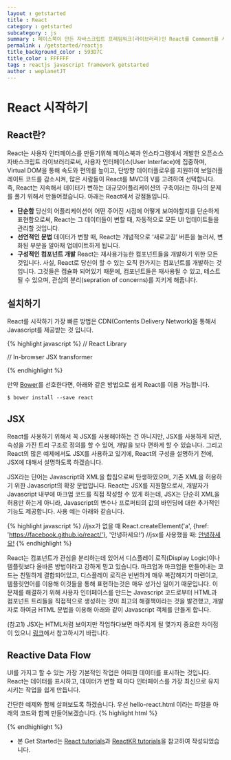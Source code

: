 ```yaml
---
layout : getstarted
title : React
category : getstarted
subcategory : js
summary : 페이스북이 만든 자바스크립트 프레임워크(라이브러리)인 React를 Comment를 사용한 예제와 함께 시작해본다.
permalink : /getstarted/reactjs
title_background_color : 593D7C
title_color : FFFFFF
tags : reactjs javascript framework getstarted
author : weplanetJT
---
```


# React 시작하기

## React란?

React는 사용자 인터페이스를 만들기위해 페이스북과 인스타그램에서 개발한 오픈소스 자바스크립트 라이브러리로써,
사용자 인터페이스(User Interface)에 집중하며, Virtual DOM을 통해 속도와 편의를 높이고,
단방향 데이터플로우를 지원하여 보일러플레이트 코드를 감소시켜, 많은 사람들이 React를 MVC의 V를 고려하여 선택합니다.
즉, React는 지속해서 데이터가 변하는 대규모어플리케이션의 구축이라는 하나의 문제를 풀기 위해서 만들어졌습니다.
아래는 React에서 강점들입니다.

- **단순함**
 당신의 어플리케이션이 어떤 주어진 시점에 어떻게 보여야할지를 단순하게 표현함으로써, React는 그 데이터들이 변할 때,
자동적으로 모든 UI 업데이트들을 관리할 것입니다.
- **선언적인 문법**
 데이터가 변할 때, React는 개념적으로 ‘새로고침’ 버튼을 눌러서, 변화된 부분을 알아채 업데이트하게 됩니다.
- **구성적인 컴포넌트 개발**
 React는 재사용가능한 컴포넌트들을 개발하기 위한 모든 것입니다. 사실, React로 당신이 할 수 있는 오직 한가지는 컴포넌트를 개발하는 것 입니다.
그것들은 캡슐화 되어있기 때문에, 컴포넌트들은 재사용될 수 있고, 테스트될 수 있으며, 관심의 분리(sepration of concerns)를 지키게 해줍니다.


## 설치하기

React를 시작하기 가장 빠른 방법은 CDN(Contents Delivery Network)을 통해서 Javascript를 제공받는 것 입니다.

{% highlight javascript %}
// React Library
<script src="https://fb.me/react-0.13.3.js"> </script>
// In-browser JSX transformer
<script src="https://fb.me/JSXTransformer-0.13.3.js"> </script>
{% endhighlight %}

만약 [Bower](http://webframeworks.kr/getstarted/bower/)를 선호한다면, 아래와 같은 방법으로 쉽게 React를 이용 가능합니다.

```
$ bower install --save react
```



## JSX

React를 사용하기 위해서 꼭 JSX를 사용해야하는 건 아니지만, JSX를 사용하게 되면, 속성을 가진 트리 구조로 정의를 할 수 있어,
개발을 보다 편하게 할 수 있습니다. 그리고 React의 많은 예제에서도 JSX를 사용하고 있기에, React의 구성을 설명하기 전에,
JSX에 대해서 설명하도록 하겠습니다.

JSX라는 단어는 Javascript와 XML을 합침으로써 탄생하였으며, 기존 XML을 허용하기 위한 Javascript의 확장 문법입니다.
React는 JSX를 지원함으로서, 개발자가 Javascript 내부에 마크업 코드를 직접 작성할 수 있게 하는데,
JSX는 단순히 XML을 허용만 하는게 아니라, Javascript의 변수나 프로퍼티의 값의 바인딩에 대한 추가적인 기능도 제공합니다.
사용 예는 아래와 같습니다.

{% highlight javascript %}
//jsx가 없을 때
React.createElement('a', {href: 'https://facebook.github.io/react/'}, '안녕하세요!')
//jsx를 사용했을 때:
<a href="https://facebook.github.io/react/">안녕하세요!</a>
{% endhighlight %}

React는 컴포넌트가 관심을 분리하는데 있어서 디스플레이 로직(Display Logic)이나 템플릿보다 올바른 방법이라고 강하게 믿고 있습니다.
마크업과 마크업을 만들어내는 코드는 친밀하게 결합되어있고, 디스플레이 로직은 빈번하게 매우 복잡해지기 마련이고,
템플릿언어를 이용해 이것들을 통해 표현하는것은 매우 성가신 일이기 때문입니다.
이 문제를 해결하기 위해 사용자 인터페이스를 만드는 Javascript 코드로부터 HTML과 컴포넌트 트리들을 직접적으로 생성하는 것이
최고의 해결책이라는 것을 발견했고, 개발자로 하여금 HTML 문법을 이용해 아래와 같이 Javascript 객체를 만들게 합니다.

(참고1) JSX는 HTML처럼 보이지만 작업하다보면 마주치게 될 몇가지 중요한 차이점이 있으니
[링크](http://reactkr.github.io/react/docs/jsx-gotchas-ko-KR.html)에서 참고하시기 바랍니다.

## Reactive Data Flow
UI를 가지고 할 수 있는 가장 기본적인 작업은 어떠한 데이터를 표시하는 것입니다.
React는 데이터를 표시하고, 데이터가 변할 때 마다 인터페이스를 가장 최신으로 유지시키는 작업을 쉽게 만듭니다.

간단한 예제와 함께 살펴보도록 하겠습니다. 우선 hello-react.html 이라는 파일을 아래의 코드와 함께 만들어보겠습니다.
{% highlight html %}
<!DOCTYPE html>
<html>
  <head>
    <meta charset="UTF-8" />
    <title>Hello React</title>
    <script src="https://fb.me/react-0.13.3.js"></script>
    <script src="https://fb.me/JSXTransformer-0.13.3.js"></script>
  </head>
  <body>
    <div id="example"></div>
    <script type="text/jsx">

      // ** Example Template **

    </script>
  </body>
</html>
{% endhighlight %}

이제 부터는 아래 sample01.js 코드가 위 예제의 Example Template라고 주석처리 되어있는 부분에 들어갔다고 가정하고 설명하도록 하겠습니다.

{% highlight javascript %}
// sample01.js
var HelloWorld = React.createClass({
  render: function() {
    return (
      <p>
        안녕, <input type="text" placeholder="이름을 여기에 작성하세요" />!
        지금 시간은 {this.props.date.toTimeString()} 입니다.
      </p>
    );
  }
});

setInterval(function() {
  React.render(
    <HelloWorld date={new Date()} />,
    document.getElementById('example')
  );
}, 500);
{% endhighlight %}

위의 예제를 웹브라우저에서 열은 후, 이름을 텍스트 필드에 써보면, 동작을 관리하는 어떤 코드도 작성하지 않았음에도, 텍스트 필드에 쓰여진 이름은 그대로이지만,
시간을 표시하는 부분은 계속 바뀌는 것을 확인할 수 있습니다. 이것이 가능한 것은 React가 필요한 경우에만 DOM을 조작하기 때문입니다.
React는 기존의 DOM보다 빠른 React내부의 DOM모형 (Virtual DOM)을 이용하여 변경된 부분을 측정하고, 가장 효율적인 DOM조작방법을 계산합니다.
위 컴포넌트에 대한 입력은 Properties를 줄인 props라고 불리는데, props들은 JSX문법에서는 속성(attirbutes)로 전달이 됩니다.
props는 컴포넌트 안에서 조작이 불가능한 엘리먼트(immutable elements)로서 생각해야하고, this.props를 덮어씌우려고해서는 안됩니다.
props에 대해서는 아래에서 더 자세히 살펴보도록 하겠습니다.


## 컴포넌트
### 컴포넌트 구성
이번엔 hello-react.html의 예제의 example template에 tutorial1.js의 코드를 삽입하여, 컴포넌트의 구성에 대해 간략히 살펴보도록하겠습니다.
{% highlight javascript %}
// tutorial1.js
var CommentBox = React.createClass({
  render: function() {
    return (
      <div className="commentBox"> Hello, world! I am a CommentBox. </div>
    );
  }
});
React.render( <CommentBox />, document.getElementById('content') );
{% endhighlight %}

React의 컴포넌트들은 props와 state를 받아 HTML을 렌더 하는 단순한 함수들로 생각해도 될 만큼 매우 단순합니다.
다만, 여기서 주의 해야할 점은 React의 컴포넌트들은 단 하나의 루트 노드(root node)만을 렌더할 수 있으므로,
만약 여러개의 노드를 리턴하고 싶다면, 여러개의 노드를 단 하나의 루트 노트드로 조합해야 합니다.컴포넌트의 조합에 대해서는 아래에서 더 살펴보도록 하겠습니다.
위 예제를 보면 새로운 React 컴포넌트를 만들기 위해 React.createClass()로 Javascript 객체를 만들어 render메소드를 담아 넘겼습니다.
render메소드는 React 컴포넌트 트리를 리턴해서 최종적으로 실제 HTML을 그리는 역할을 하는데, 개발된 컴포넌트들의 트리를 리턴할 수 도 있기 때문에,
React이 컴포넌트는 보다 조합가능(Compsable)하게 됩니다.
이를 통해 최상위 컴포넌트의 인스턴스를 만들고, 두번째 인수로 전달받은 DOM 엘리먼트에 마크업을 삽입합니다. \<div> 태그는 실제 DOM 노드는 아니고,
React div 컴포넌트의 인스턴스로서, React가 다룰 수 있는 데이터의 표시자나 조각이라고 생각하시면 됩니다.
React는 Raw HTML 문자열을 생성하는 것이 아니기 떄문에 XSS를 기본적으로 방지할 수 있습니다.
참고로 HTML 엘리멘트의 이름은 소문자로 시작하고 커스텀 React클래스 이름은 대문자로 시작하고 있습니다.

### 컴포넌트 조합하기
위 예제에서 나온 CommentBox를 아래의 구조처럼 변경하며, 컴포넌트를 조합해보도록 하겠습니다.

- CommentList
  - Comment
- CommentForm

우선 CommentList와 CommentForm을 위한 뼈대를 구축하겠습니다. 위 예제에서와 마친가지로 단순히 \<div>태그 하나입니다.
{% highlight javascript %}
// tutorial2.js
var CommentList = React.createClass({
  render: function() {
    return (
      <div className="commentList"> 안녕! 난 댓글목록이야. </div>
    );
  }
});
var CommentForm = React.createClass({
  render: function() {
    return (
      <div className="commentForm"> 안녕! 난 댓글 폼이야. </div>
    );
  }
});
{% endhighlight %}

tutorial1예제를 수정하여, CommentBox가 CommentList와 CommentForm과 조합되도록 수정하겠습니다.

{% highlight javascript %}
// tutorial1.js
var CommentBox = React.createClass({
  render: function() {
    return (
      <div className="commentBox">
        <h1>댓글</h1>
        <CommentList />
        <CommentForm />
      </div>
    );
  }
});
{% endhighlight %}

### 컴포넌트 프로퍼티 (Component Properties)
위에서 간단하게 설명되었던 props를 통해서 부모로부터 받은 데이터에 의존하는 comment 컴포넌트를 만들어보겠습니다.
부모 컴포넌트로 부터 받은 데이터는 자식 컴포너트에서 ‘프로퍼티’로 사용이 가능합니다.
이 ‘프로퍼티들’은 this.props를 통해 접근가능하며, props를 사용해 Comment 컴포넌트는 CommentList에서 전달받은 데이터를 읽어들이고,
마크업을 렌더할 수 있을 것입니다.

{% highlight javascript %}
// tutorial3.js
var Comment = React.createClass({
  render: function() {
    return (
      <div className="comment">
        <h2 className="commentAuthor"> {this.props.author} </h2>
        {this.props.children}
      </div>
    );
  }
});
{% endhighlight %}

JSX 내부의 중괄호로 둘러싸인 JavaScript 표현식(어트리뷰트나 엘리먼트의 자식으로 사용된)을 통해 텍스트나 React 컴포넌트를 트리에 더할 수 있습니다.
this.props를 통해 컴포넌트에 전달된 특정한 어트리뷰트들에, this.props.children을 통해 중첩된 엘리먼트들에 접근할 수 있습니다.

#### 직접 입력

Comment 컴포넌트를 만들었으니, 컴포넌트에 글쓴이와 댓글을 넘겨보도록 합시다. 이런 방식을 통하여 각 고유한 comment에서 같은 코드를 재사용할 수 있습니다.
먼저 댓글 몇 개를 CommentList에 추가해 봅시다:

{% highlight javascript %}
// tutorial2.js
var CommentList = React.createClass({
  render: function() {
    return (
      <div className="commentList">
        <Comment author="Pete Hunt">댓글입니다</Comment>
        <Comment author="Jordan Walke">또 다른 댓글입니다</Comment>
      </div>
    );
  }
});
{% endhighlight %}

부모 컴포넌트인 CommentList에서 자식 컴포넌트인 Comment에 데이터들을 전달하고 있는것을 확인할 수 있습니다.
예를 들어, 우리는 어트리뷰트로 Pete Hunt를, XML 형식의 자식 노드로 댓글입니다를 첫 번째 Comment로 넘겼습니다.
위에서 언급했듯이 Comment 컴포넌트는 그들의 '프로퍼티'를 this.props.author, this.props.children를 통해 접근합니다.

#### 데이터 모델 연결

지금까지는 소스코드에 직접 댓글을 넣었습니다. 이제부터는 tutorial5.js의 JSON 데이터 덩어리를 댓글 목록에 렌더해보겠습니다.
최종적으로는 서버에서 데이터가 내려오겠지만, 지금은 소스에 직접 데이터를 넣어봅시다:

{% highlight javascript %}
// tutorial5.js
var data = [
  {author: "Pete Hunt", text: "댓글입니다"},
  {author: "Jordan Walke", text: "*또 다른* 댓글입니다"}
];
{% endhighlight %}

위 데이터를 모듈화된 방식으로 CommentList에 넣어야 합니다. props을 이용해 데이터를 넘기도록 CommentBox와 React.render()의 호출 코드를 수정합시다.

{% highlight javascript %}
// tutorial1.js
var CommentBox = React.createClass({
  render: function() {
    return (
      <div className="commentBox">
        <h1>댓글</h1>
        <CommentList data={this.props.data} />
        <CommentForm />
      </div>
    );
  }
});

React.render(
  <CommentBox data={data} />,
  document.getElementById('content')
);
{% endhighlight %}

이제 CommentList에서 데이터를 다룰 수 있으니, 댓글을 동적으로 렌더할 수 있게 코드를 수정해보겠습니다.

{% highlight javascript %}
// tutorial4.js
var CommentList = React.createClass({
  render: function() {
    var commentNodes = this.props.data.map(function (comment) {
      return (
        <Comment author={comment.author}>
          {comment.text}
        </Comment>
      );
    });
    return (
      <div className="commentList">
        {commentNodes}
      </div>
    );
  }
});
{% endhighlight %}

#### 서버에서 데이터모델 가져오기

이제 데이터를 소스에 직접 넣는 방식에서 서버에서 동적으로 받아서 처리하는 방식으로 바꾸기위해, 데이터 prop을 삭제하고 처리할 URL로 변경해 줍시다.
tutorial5.js는 commnents.json으로 파일명을 변경합니다.

{% highlight javascript %}
// tutorial1.js
React.render(
  <CommentBox url="comments.json" />,
  document.getElementById('content')
);
{% endhighlight %}

이 컴포넌트는 이전 것과 다르게, 스스로 다시 렌더링해야 합니다. 컴포넌트는 서버에서 요청이 들어올때까지는 아무 데이터도 가지고 있지 않다가,
특정한 시점에서 새로운 댓글을 렌더할 필요가 있을 것입니다

### 컴포넌트 스테이트 (Component State)
#### 반응적 스테이트
위의 예제들은, 각각의 컴포넌트는 props를 기반으로 한번 렌더되었습니다. props는 불변성을 갖고있고, 부모에서 전달되어 부모에게 "소유" 되어 있습니다.
그래서 컴포넌트에 상호작용을 구현하기 위해선 props가 아닌, 가변성을 갖는 state를 이용하는게 좋습니다.
this.state는 컴포넌트에 한정(private)되며 this.setState()를 통해 변경할 수 있고, state가 업데이트 되면, 컴포넌트는 자신을 스스로 다시 렌더링합니다.
render() 메소드는 this.props와 this.state를 위한 함수로 선언적으로 작성됩니다. 프레임워크에서 입력값에 따른 UI가 항상 일관성 있음을 보장해줍니다.
이제 댓글 데이터의 배열을 CommentBox의 state로 추가해서, 서버가 데이터를 가져오면 댓글 데이터가 변경되도록 수정해보겠습니다.

{% highlight javascript %}
// tutorial1.js
var CommentBox = React.createClass({
  getInitialState: function() {
    return {data: []};
  },
  render: function() {
    return (
      <div className="commentBox">
        <h1>댓글</h1>
        <CommentList data={this.state.data} />
        <CommentForm />
      </div>
    );
  }
});
{% endhighlight %}

getInitialState() 는 컴포넌트의 생명주기동안 한 번만 실행되며 컴포넌트의 초기 state를 설정합니다.

#### 스테이트 업데이트하기
서버에서 GET 방식으로 JSON을 넘겨받아 최신의 데이터가 state에 반영되도록 정적 JSON 파일을 사용해서 간단하게 만들어보겠습니다.

{% highlight javascript %}
// tutorial5.json
[
  {"author": "Pete Hunt", "text": "댓글입니다"},
  {"author": "Jordan Walke", "text": "*또 다른* 댓글입니다"}
]
{% endhighlight %}

서버에 비동기 요청을 위해 jQuery를 사용합니다.
주의: 우리의 앱이 AJAX 애플리케이션으로 변화하고 있기 때문에, 이제 파일 시스템의 파일을 참조하는 대신 웹서버를 사용하도록 어플리케이을 개발해야 합니다.
[React의 GitHub](https://github.com/reactjs/react-tutorial)을 참고해주세요.

{% highlight javascript %}
// tutorial1.js
var CommentBox = React.createClass({
  getInitialState: function() {
    return {data: []};
  },
  componentDidMount: function() {
    $.ajax({
      url: this.props.url,
      dataType: 'json',
      cache: false,
      success: function(data) {
        this.setState({data: data});
      }.bind(this),
      error: function(xhr, status, err) {
        console.error(this.props.url, status, err.toString());
      }.bind(this)
    });
  },
  render: function() {
    return (
      <div className="commentBox">
        <h1>댓글</h1>
        <CommentList data={this.state.data} />
        <CommentForm />
      </div>
    );
  }
});
{% endhighlight %}

componentDidMount는 컴포넌트가 렌더링 된 다음 React에 의해 자동으로 호출되는 메소드이고, 동적 업데이트의 핵심은 this.setState()의 호출입니다.
우리가 이전의 댓글 목록을 서버에서 넘어온 새로운 목록으로 변경하면 자동으로 UI가 업데이트 될 것입니다.
이 반응성 덕분에 실시간 업데이트에 아주 작은 수정만 이루어집니다.
이제 AJAX 호출을 별도의 메소드로 분리하고, 컴포넌트가 처음 로드된 시점부터 2초 간격으로 계속 호출(폴링)되도록 해보겠습니다.

{% highlight javascript %}
// tutorial1.js
var CommentBox = React.createClass({
  loadCommentsFromServer: function() {
    $.ajax({
      url: this.props.url,
      dataType: 'json',
      cache: false,
      success: function(data) {
        this.setState({data: data});
      }.bind(this),
      error: function(xhr, status, err) {
        console.error(this.props.url, status, err.toString());
      }.bind(this)
    });
  },
  getInitialState: function() {
    return {data: []};
  },
  componentDidMount: function() {
    this.loadCommentsFromServer();
    setInterval(this.loadCommentsFromServer, this.props.pollInterval);
  },
  render: function() {
    return (
      <div className="commentBox">
        <h1>댓글</h1>
        <CommentList data={this.state.data} />
        <CommentForm />
      </div>
    );
  }
});

React.render(
  <CommentBox url="comments.json" pollInterval={2000} />,
  document.getElementById('content')
);
{% endhighlight %}

#### 새로운 댓글 추가하기
위에서 댓글목록을 만들었으니, 이제는 사용자에게 이름과 내용을 입력받고 댓글을 저장하는 CommentForm 컴포넌트를 만들어보도록 하겠습니다.

{% highlight javascript %}
// tutorial4.js
var CommentForm = React.createClass({
  render: function() {
    return (
      <form className="commentForm">
        <input type="text" placeholder="이름" />
        <input type="text" placeholder="내용을 입력하세요..." />
        <input type="submit" value="올리기" />
      </form>
    );
  }
});
{% endhighlight %}

이제 폼에 상호작용을 붙여 보겠습니다. 사용자가 폼을 전송하는 시점에 우리는 폼을 초기화하고 서버에 요청을 전송하고 댓글목록을 업데이트해야 합니다.
우선 폼의 submit 이벤트를 감시하고 초기화 해주는 부분을 작성하겠습니다.

{% highlight javascript %}
// tutorial4.js
var CommentForm = React.createClass({
  handleSubmit: function(e) {
    e.preventDefault();
    var author = React.findDOMNode(this.refs.author).value.trim();
    var text = React.findDOMNode(this.refs.text).value.trim();
    if (!text || !author) {
      return;
    }
    // TODO: 서버에 요청을 전송합니다
    React.findDOMNode(this.refs.author).value = '';
    React.findDOMNode(this.refs.text).value = '';
    return;
  },
  render: function() {
    return (
      <form className="commentForm" onSubmit={this.handleSubmit}>
        <input type="text" placeholder="이름" ref="author" />
        <input type="text" placeholder="내용을 입력하세요..." ref="text" />
        <input type="submit" value="올리기" />
      </form>
    );
  }
});
{% endhighlight %}


###### 이벤트
React는 카멜케이스 네이밍 컨벤션으로 컴포넌트에 이벤트 핸들러를 등록합니다. 폼이 유효한 값으로 submit되었을 때 폼필드들을 초기화하도록 onSubmit 핸들러를 등록합니다.
폼 submit에 대한 브라우저의 기본동작을 막기 위해 이벤트시점에 preventDefault()를 호출합니다.

###### Refs

우리는 자식 컴포넌트의 이름을 지정하기 위해 ref 어트리뷰트를, 컴포넌트를 참조하기 위해 this.refs를 사용합니다. 고유한(native) 브라우저 DOM 엘리먼트를 얻기 위해 React.findDOMNode(component)를 호출할 수 있습니다.

###### props으로 콜백 처리하기

사용자가 댓글을 등록할 때, 새로운 댓글을 추가하기 위해 댓글목록을 업데이트해주어야 합니다.
CommentBox가 댓글목록의 state를 소유하고 있기 때문에 이 로직 또한 CommentBox에 있는것이 타당합니다.
자식 컴포넌트가 그의 부모에게 데이터를 넘겨줄 필요가 있습니다. 부모의 render 메소드에서 새로운 콜백(handleCommentSubmit)을 자식에게 넘겨주고,
자식의 onCommentSubmit 이벤트에 그것을 바인딩해주는 식으로 구현합니다. 이벤트가 작동될때(triggered)마다, 콜백이 호출됩니다.

{% highlight javascript %}
// tutorial1.js
var CommentBox = React.createClass({
  loadCommentsFromServer: function() {
    $.ajax({
      url: this.props.url,
      dataType: 'json',
      cache: false,
      success: function(data) {
        this.setState({data: data});
      }.bind(this),
      error: function(xhr, status, err) {
        console.error(this.props.url, status, err.toString());
      }.bind(this)
    });
  },
  handleCommentSubmit: function(comment) {
    // TODO: 서버에 요청을 수행하고 목록을 업데이트한다
  },
  getInitialState: function() {
    return {data: []};
  },
  componentDidMount: function() {
    this.loadCommentsFromServer();
    setInterval(this.loadCommentsFromServer, this.props.pollInterval);
  },
  render: function() {
    return (
      <div className="commentBox">
        <h1>댓글</h1>
        <CommentList data={this.state.data} />
        <CommentForm onCommentSubmit={this.handleCommentSubmit} />
      </div>
    );
  }
});
{% endhighlight %}

사용자가 폼을 전송할 때, CommentForm에서 콜백을 호출해 봅시다:

{% highlight javascript %}
// tutorial2.js
var CommentForm = React.createClass({
  handleSubmit: function(e) {
    e.preventDefault();
    var author = React.findDOMNode(this.refs.author).value.trim();
    var text = React.findDOMNode(this.refs.text).value.trim();
    if (!text || !author) {
      return;
    }
    this.props.onCommentSubmit({author: author, text: text});
    React.findDOMNode(this.refs.author).value = '';
    React.findDOMNode(this.refs.text).value = '';
    return;
  },
  render: function() {
    return (
      <form className="commentForm" onSubmit={this.handleSubmit}>
        <input type="text" placeholder="이름" ref="author" />
        <input type="text" placeholder="이름을 입력하세요..." ref="text" />
        <input type="submit" value="올리기" />
      </form>
    );
  }
});
{% endhighlight %}

이제 콜백이 제자리를 찾았습니다. 우리가 할 일은 서버에 요청을 날리고 목록을 업데이트하는 것 뿐입니다:

{% highlight javascript %}
// tutorial1.js
var CommentBox = React.createClass({
  loadCommentsFromServer: function() {
    $.ajax({
      url: this.props.url,
      dataType: 'json',
      cache: false,
      success: function(data) {
        this.setState({data: data});
      }.bind(this),
      error: function(xhr, status, err) {
        console.error(this.props.url, status, err.toString());
      }.bind(this)
    });
  },
  handleCommentSubmit: function(comment) {
    $.ajax({
      url: this.props.url,
      dataType: 'json',
      type: 'POST',
      data: comment,
      success: function(data) {
        this.setState({data: data});
      }.bind(this),
      error: function(xhr, status, err) {
        console.error(this.props.url, status, err.toString());
      }.bind(this)
    });
  },
  getInitialState: function() {
    return {data: []};
  },
  componentDidMount: function() {
    this.loadCommentsFromServer();
    setInterval(this.loadCommentsFromServer, this.props.pollInterval);
  },
  render: function() {
    return (
      <div className="commentBox">
        <h1>댓글</h1>
        <CommentList data={this.state.data} />
        <CommentForm onCommentSubmit={this.handleCommentSubmit} />
      </div>
    );
  }
});
{% endhighlight %}


## 프러덕션
### 미리 컴파일된 JSX
npm 모듈을 가지고 있다면, 간단히 npm install -g react-tools를 실행해 커맨드 라인 jsx 툴을 설치할 수 있습니다.
이 툴은 JSX 구문을 일반적인 JavaScript파일로 변환해 브라우져에서 바로 실행할 수 있도록 합니다.
디렉터리를 감시해 파일이 변경되었을 때 자동으로 변환하도록 할 수도 있습니다. 예를 들면 jsx --watch src/ build/ 이렇게요.
기본적으로는 JSX 파일들은 .js 확장자로 변환됩니다. jsx --extension jsx src/ build/를 사용해 .jsx 확장자로 파일들을 변환할 수 있습니다.
먼저 커맨드라인 도구를 설치합니다. (npm 필요):

```
npm install -g react-tools
```

그다음, src/helloworld.js 파일을 일반 JavaScript 파일로 변환합니다.

```
jsx --watch src/ build/
```

수정할 때마다 build/helloworld.js 파일이 자동생성됩니다.

{% highlight javascript %}
React.render(
  React.createElement('h1', null, 'Hello, world!'),
  document.getElementById('example')
);
{% endhighlight %}

아래의 내용대로 HTML 파일을 업데이트합니다:

{% highlight html %}
<!DOCTYPE html>
<html>
  <head>
    <title>Hello React!</title>
    <script src="build/react.js"></script>
    <!-- JSXTransformer는 이제 불필요합니다! -->
  </head>
  <body>
    <div id="example"></div>
    <script src="build/helloworld.js"></script>
  </body>
</html>
{% endhighlight %}

* 본 Get Started는 [React tutorials](https://facebook.github.io/react/)과
[ReactKR tutorials](http://reactkr.github.io/react/docs/tutorial-ko-KR.html)을 참고하여 작성되었습니다.

















